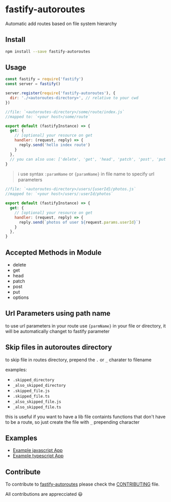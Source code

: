 # fastify-autoroutes

Automatic add routes based on file system hierarchy

## Install

```sh
npm install --save fastify-autoroutes
```

## Usage

```js
const fastify = require('fastify')
const server = fastify()

server.register(require('fastify-autoroutes'), {
  dir: './<autoroutes-directory>', // relative to your cwd
})
```

```js
//file: `<autoroutes-directory>/some/route/index.js`
//mapped to: `<your host>/some/route`

export default (fastifyInstance) => {
  get: {
    // [optional] your resource on get
    handler: (request, reply) => {
      reply.send('hello index route')
    }
  },
  // you can also use: ['delete', 'get', 'head', 'patch', 'post', 'put', 'options']
}
```

> :information_source: use syntax `:paramName` or `{paramName}` in file name to specify url parameters

```js
//file: `<autoroutes-directory>/users/{userId}/photos.js`
//mapped to: `<your host>/users/:userId/photos`

export default (fastifyInstance) => {
  get: {
    // [optional] your resource on get
    handler: (request, reply) => {
      reply.send(`photos of user ${request.params.userId}`)
    }
  },
}
```

## Accepted Methods in Module

- delete
- get
- head
- patch
- post
- put
- options

## Url Parameters using path name

to use url parameters in your route use `{parmName}` in your file or directory, it will be automatically changet to fastify parameter

## Skip files in autoroutes directory

to skip file in routes directory, prepend the `.` or `_` charater to filename

examples:

- `.skipped_directory`
- `_also_skipped_directory`
- `.skipped_file.js`
- `.skipped_file.ts`
- `_also_skipped_file.js`
- `_also_skipped_file.ts`

this is useful if you want to have a lib file containts functions that don't have to be a route, so just create the file with `_` prepending character

## Examples

- [Example javascript App](https://github.com/GiovanniCardamone/fastify-autoroutes/tree/master/examples/simple-js-app)
- [Example typescript App](https://github.com/GiovanniCardamone/fastify-autoroutes/tree/master/examples/simple-ts-app)

## Contribute

To contribute to [fastify-autoroutes](https://github.com/GiovanniCardamone/fastify-autoroutes) please check the [CONTRIBUTING](https://github.com/GiovanniCardamone/fastify-autoroutes/master/CONTRIBUTING.md) file.

All contributions are apprecciated :smiley:

